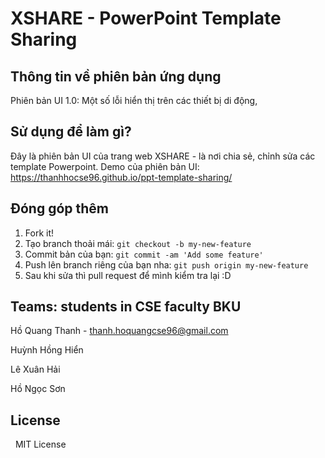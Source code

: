 # XSHARE - PowerPoint Template Sharing


## Thông tin về phiên bản ứng dụng

Phiên bản UI 1.0: Một số lỗi hiển thị trên các thiết bị di động,  

## Sử dụng để làm gì?

Đây là phiên bản UI của trang web XSHARE - là nơi chia sẻ, chỉnh sửa các template Powerpoint.
Demo của phiên bản UI: https://thanhhocse96.github.io/ppt-template-sharing/

## Đóng góp thêm

1. Fork it!
2. Tạo branch thoải mái: `git checkout -b my-new-feature`
3. Commit bản của bạn: `git commit -am 'Add some feature'`
4. Push lên branch riêng của bạn nha: `git push origin my-new-feature`
5. Sau khi sửa thì pull request để mình kiểm tra lại :D

## Teams: students in CSE faculty BKU

Hồ Quang Thanh - thanh.hoquangcse96@gmail.com

Huỳnh Hồng Hiển

Lê Xuân Hải

Hồ Ngọc Sơn

## License
 
MIT License
